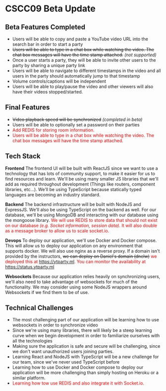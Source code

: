 # **CSCC09 Beta Update**

## Beta Features Completed

- Users will be able to copy and paste a YouTube video URL into the search bar in order to start a party
- ~~Users will be able to type in a chat box while watching the video. The chat box messages will have the time stamp attached.~~ _(not supported)_
- Once a user starts a party, they will be able to invite other users to the party by sharing a unique party link
- Users will be able to navigate to different timestamps in the video and all users in the party should automatically jump to that timestamp
- Volume controls/captions will be independent
- Users will be able to play/pause the video and other viewers will also have their videos stopped/started.

## Final Features

- ~~Video playback speed will be synchronized~~ _(completed in beta)_
- Users will be able to optionally set a password on their parties
- <span style="color:red">Add REDIS for storing room information.</span>
- <span style="color:red">Users will be able to type in a chat box while watching the video. The chat box messages will have the time stamp attached.</span>

## Tech Stack

**Frontend**
The frontend UI will be built with ReactJS since we want to use a technology that has lots of community support, to make it easier for us to find resources and learn. We'll be using many smaller JS libraries that we'll add as required throughout development (Things like routers, component libraries, etc...). We'll be using TypeScript because statically typed languages are becoming an industry standard.

**Backend**
The backend infrastructure will be built with NodeJS and ExpressJS. We'll also be using TypeScript on the backend as well. For our database, we'll be using MongoDB and interacting with our database using the mongoose library. <span style="color:red">We will use REDIS to store data that should not exist on our database _(e.g. Socket information, session data)_. It will also double as a message broker to allow us to scale socket.io.</span>

**Devops**
To deploy our application, we'll use Docker and Docker compose. This will allow us to deploy our application on any environment that supports docker. We will also use nginx as a reverse proxy. If a domain isn't provided by the instructors, ~~we can deploy on Daniel's domain (dnelw)~~ <span style="color:red">we deployed this at https://ytparty.ml. You can monitor the availability at https://status.ytparty.ml</span>

**Websockets**
Because our application relies heavily on synchronizing users, we'll also need to take advantage of websockets for much of the functionality. We may consider using some NodeJS wrappers around Websockets if we find them to be of use.

## Technical Challenges

- The most challenging part of our application will be learning how to use websockets in order to synchronize video
- Since we're using many libraries, there will likely be a steep learning curve when we begin development in order to familiarize ourselves with all the technologies
- Making sure the application is safe and secure will be challenging, since we don't want unauthorized users joining parties.
- Learning React and NodeJS with TypeScript will be a new challenge for our team, since we've never used TypeScript before
- Learning how to use Docker and Docker compose to deploy our application will be more challenging than simply hosting on Heroku or a similar platform.
- <span style="color:red">Learning how tow use REDIS and also integrate it with Socket.io.</span>

